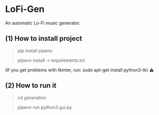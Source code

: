 # LoFi-Gen

An automatic Lo-Fi music generator.

## (1) How to install project

> pip install pipenv

> pipenv install -r requirements.txt

(If you get problems with tkinter, run: sudo apt-get install python3-tk) ⚠️

## (2) How to run it

> cd generation

> pipenv run python3 gui.py
